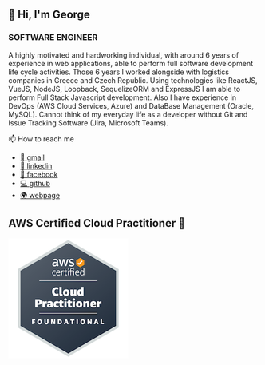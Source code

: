 ## 👋 Hi, I'm George
### SOFTWARE ENGINEER
A highly motivated and hardworking individual, with around 6 years of experience in web applications, able to perform full software development life cycle activities. Those 6 years I worked alongside with logistics companies in Greece and Czech Republic. Using technologies like ReactJS, VueJS, NodeJS, Loopback, SequelizeORM and ExpressJS I am able to perform Full Stack Javascript development. Also I have experience in DevOps (AWS Cloud Services, Azure) and DataBase Management (Oracle, MySQL). Cannot think of my everyday life as a developer without Git and Issue Tracking Software (Jira, Microsoft Teams).

📫 How to reach me
 * [📧 gmail](mailto:gpanagiotinos@gmail.com)
 * [👷 linkedin](https://www.linkedin.com/gpanagiotinos)
 * [📘 facebook](https://www.facebook.com/panagiotinos)
 * [💻 github](https://github.com/gpanagiotinos)
 * [🌍 webpage](https://code.panagiotinos.com/)

## AWS Certified Cloud Practitioner 🏅 
[![AWS Badge](./aws-certified-cloud-practitioner.png)](https://www.credly.com/users/georgios-panagiotinos)
